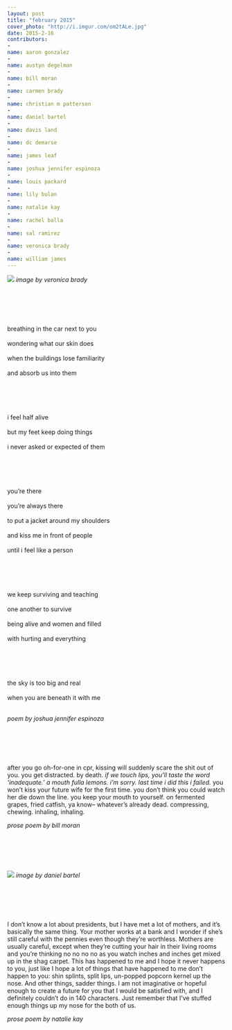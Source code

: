 ```yaml
---
layout: post
title: "february 2015"
cover_photo: "http://i.imgur.com/om2tALe.jpg"
date: 2015-2-16
contributors:
-
name: aaron gonzalez
-
name: austyn degelman 
-
name: bill moran 
-
name: carmen brady 
-
name: christian m patterson
-
name: daniel bartel 
-
name: davis land
-
name: dc demarse 
-
name: james leaf 
-
name: joshua jennifer espinoza 
-
name: louis packard
-
name: lily bulan 
-
name: natalie kay 
-
name: rachel balla 
-
name: sal ramirez
-
name: veronica brady 
-
name: william james 
---
```


![](https://41.media.tumblr.com/657de04e285e94c9a04135eacc8264ce/tumblr_njvr3vUDOK1u0e83lo1_500.jpg)
*image by veronica brady*

<br><br><br><br>

breathing in the car next to you<br><br>
wondering what our skin does<br><br>
when the buildings lose familiarity<br><br>
and absorb us into them<br><br>
<br><br><br><br>
i feel half alive<br><br>
but my feet keep doing things<br><br>
i never asked or expected of them<br><br>
<br><br><br><br>
you’re there<br><br>
you’re always there<br><br>
to put a jacket around my shoulders<br><br>
and kiss me in front of people<br><br>
until i feel like a person<br><br>
<br><br><br><br>
we keep surviving and teaching<br><br>
one another to survive<br><br>
being alive and women and filled<br><br>
with hurting and everything<br><br>
<br><br><br><br>
the sky is too big and real<br><br>
when you are beneath it with me<br><br>

*poem by joshua jennifer espinoza*

<br><br><br><br>

after you go oh-for-one in cpr, kissing will suddenly scare the shit out of you. you get distracted. by death. <i> if we touch lips, you’ll taste the word ‘inadequate.’ a mouth fulla lemons. i’m sorry. last time i did this i failed. </i> you won’t kiss your future wife for the first time. you don’t think you could watch her die down the line. you keep your mouth to yourself. on fermented grapes, fried catfish, ya know– whatever’s already dead. compressing, chewing. inhaling, inhaling.

*prose poem by bill moran*

<br><br><br><br>

![](https://41.media.tumblr.com/bbae842af0ac82b40c5e1453eb1b2e38/tumblr_njvr45gF7E1u0e83lo1_540.jpg)
*image by daniel bartel*

<br><br><br><br>

I don’t know a lot about presidents, but I have met a lot of mothers, and it’s basically the same thing. Your mother works at a bank and I wonder if she’s still careful with the pennies even though they’re worthless. Mothers are usually careful, except when they’re cutting your hair in their living rooms and you’re thinking no no no no as you watch inches and inches get mixed up in the shag carpet. This has happened to me and I hope it never happens to you, just like I hope a lot of things that have happened to me don’t happen to you: shin splints, split lips, un-popped popcorn kernel up the nose. And other things, sadder things. I am not imaginative or hopeful enough to create a future for you that I would be satisfied with, and I definitely couldn’t do in 140 characters. Just remember that I’ve stuffed enough things up my nose for the both of us.

*prose poem by natalie kay*

<br><br><br><br>
